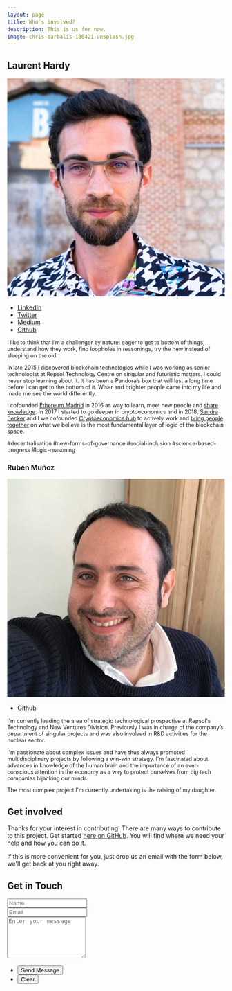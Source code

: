 ```yaml
---
layout: page
title: Who's involved?
description: This is us for now.
image: chris-barbalis-186421-unsplash.jpg
---
```


<div class="row 200%">
	<div class="6u 12u$(xsmall)">
		<h2>Laurent Hardy</h2>
		<span class="image fit"><img src="assets/images/laurent.jpg" alt="" /></span>
		<ul class="icons">
	    <li><a href="https://www.linkedin.com/in/lohardy/" class="icon fa-linkedin"><span class="label">LinkedIn</span></a></li>
	    <li><a href="https://twitter.com/donhylo" class="icon fa-twitter"><span class="label">Twitter</span></a></li>
	    <li><a href="https://medium.com/@donhylo" class="icon fa-medium"><span class="label">Medium</span></a></li>
	    <li><a href="https://github.com/donhylo" class="icon fa-github"><span class="label">Github</span></a></li>
    </ul>
		<p style="font-size:0.9em;">I like to think that I’m a challenger by nature: eager to get to bottom of things, understand how they work, find loopholes in reasonings, try the new instead of sleeping on the old.</p>
		<p style="font-size:0.9em;">In late 2015 I discovered blockchain technologies while I was working as senior technologist at Repsol Technology Centre on singular and futuristic matters. I could never stop learning about it. It has been a Pandora’s box that will last a long time before I can get to the bottom of it. Wiser and brighter people came into my life and made me see the world differently.</p>
		<p style="font-size:0.9em;">I cofounded <a href="http://ethereummadrid.com">Ethereum Madrid</a> in 2016 as way to learn, meet new people and <a href="https://slides.com/donhylo">share knowledge</a>. In 2017 I started to go deeper in cryptoeconomics and in 2018, <a href="https://www.linkedin.com/in/sandradataviz">Sandra Becker</a> and I we cofounded <a href="https://cryptoeconomics-hub.github.io">Cryptoeconomics.hub</a> to actively work and <a href="https://www.meetup.com/cryptoeconomics-hub/">bring people together</a> on what we believe is the most fundamental layer of logic of the blockchain space.</p>
		<p style="font-size:0.9em;">#decentralisation #new-forms-of-governance #social-inclusion #science-based-progress #logic-reasoning</p>
	</div>
  <div class="6u 12u$(xsmall)">
		<h3>Rubén Muñoz</h3>
		<span class="image fit"><img src="assets/images/ruben.jpg" alt="" /></span>
		<ul class="icons">
			<!-- <li><a href="" class="icon fa-linkedin"><span class="label">LinkedIn</span></a></li>
			<li><a href="" class="icon fa-twitter"><span class="label">Twitter</span></a></li>
			<li><a href="" class="icon fa-medium"><span class="label">Medium</span></a></li> -->
			<li><a href="https://github.com/rubenmpgd" class="icon fa-github"><span class="label">Github</span></a></li>
		</ul>
		<p style="font-size:0.9em;">I'm currently leading the area of strategic technological prospective at Repsol's Technology and New Ventures Division. Previously I was in charge of the company’s department of singular projects and was also involved in R&D activities for the nuclear sector.</p>
    <p style="font-size:0.9em;">I'm passionate about complex issues and have thus always promoted multidisciplinary projects by following a win-win strategy. I'm fascinated about advances in knowledge of the human brain and the importance of an ever-conscious attention in the economy as a way to protect ourselves from big tech companies hijacking our minds.</p>
    <p style="font-size:0.9em;">The most complex project I'm currently undertaking is the raising of my daughter.</p>
	</div>
</div>

## Get involved

Thanks for your interest in contributing! There are many ways to contribute to this project. Get started [here on GitHub](https://github.com/in-dato-veritas/arcadia/blob/master/CONTRIBUTING.md). You will find where we need your help and how you can do it.

If this is more convenient for you, just drop us an email with the form below, we'll get back at you right away.

## Get in Touch

<form id="contact" action="https://formspree.io/{{ site.email }}" method="POST">
	<div class="row uniform">
		<div class="6u 12u$(xsmall)">
			<input type="text" name="name" id="name" value="" placeholder="Name" />
		</div>
		<div class="6u$ 12u$(xsmall)">
			<input type="email" name="_replyto" id="email" value="" placeholder="Email" />
		</div>
		<div class="12u$">
			<textarea name="message" id="message" placeholder="Enter your message" rows="6"></textarea>
		</div>
		<div class="12u$">
			<ul class="actions">
				<li><input type="submit" value="Send Message" class="special" /></li>
				<li><input type="reset" value="Clear" /></li>
			</ul>
		</div>
	</div>
</form>
